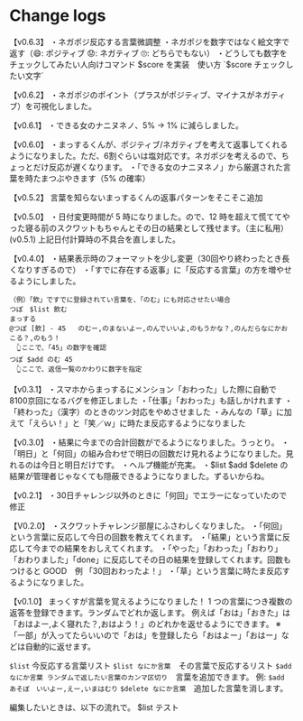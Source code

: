 # Change logs

【v0.6.3】
・ネガポジ反応する言葉微調整
・ネガポジを数字ではなく絵文字で返す（😄: ポジティブ  😟: ネガティブ  🙄: どちらでもない）
・どうしても数字をチェックしてみたい人向けコマンド $score を実装　使い方 `$score チェックしたい文字`

【v0.6.2】
・ネガポジのポイント（プラスがポジティブ、マイナスがネガティブ）を可視化しました。

【v0.6.1】
・できる女のナニヌネノ、5% → 1% に減らしました。

【v0.6.0】
・まっするくんが、ポジティブ/ネガティブを考えて返事してくれるようになりました。ただ、6割ぐらいは塩対応です。ネガポジを考えるので、ちょっとだけ反応が遅くなります。
・「できる女のナニヌネノ」から厳選された言葉を時たまつぶやきます（5% の確率）

【v0.5.2】
言葉を知らないまっするくんの返事パターンをそこそこ追加

【v0.5.0】
・日付変更時間が 5 時になりました。ので、12 時を超えて慌ててやった寝る前のスクワットもちゃんとその日の結果として残せます。（主に私用）
(v0.5.1) 上記日付計算時の不具合を直しました。

【v0.4.0】
・結果表示時のフォーマットを少し変更（30回やり終わったとき長くなりすぎるので）
・「すでに存在する返事」に「反応する言葉」の方を増やせるようにしました。
```
（例）「飲」ですでに登録されてい言葉を、「のむ」にも対応させたい場合
つぽ　$list 飲む
まっする
@つぽ [飲] - 45   のむー,のまないよー,のんでいいよ,のもうかな？,のんだらなにかおこる？,のもう！
　👆ここで、「45」の数字を確認
つぽ $add のむ 45
　👆ここで、返信一覧のかわりに数字を指定
```

【v0.3.1】
・スマホからまっするにメンション「おわった」した際に自動で 8100京回になるバグを修正しました
・「仕事」「おわった」も話しかけれます
・「終わった」（漢字）のときのツン対応をやめさせました
・みんなの「草」に加えて「えらい！」と「笑／ｗ」に時たま反応するようになりました

【v0.3.0】
・結果に今までの合計回数がでるようになりました。うっとり。
・「明日」と「何回」の組み合わせで明日の回数だけ見れるようになりました。見れるのは今日と明日だけです。
・ヘルプ機能が充実。
・$list $add $delete の結果が管理者じゃなくても隠蔽できるようになりました。ずるいからね。

【v0.2.1】
・30日チャレンジ以外のときに「何回」でエラーになっていたので修正

【V0.2.0】
・スクワットチャレンジ部屋にふさわしくなりました。
・「何回」という言葉に反応して今日の回数を教えてくれます。
・「結果」という言葉に反応して今までの結果をおしえてくれます。
・「やった」「おわった」「おわり」「おわりました」「done」に反応してその日の結果を登録してくれます。回数もつけると GOOD　例 「30回おわったよ！」
・「草」という言葉に時たま反応するようになりました。

【v0.1.0】
まっくすが言葉を覚えるようになりました！
1 つの言葉につき複数の返答を登録できます。ランダムでどれか返します。
例えば「おは」「おきた」は「おはよー,よく寝れた？,おはよう！」のどれかを返せるようにできます。
※「一部」が入ってたらいいので「おは」を登録したら「おはよー」「おはー」などは自動的に返せます。

`$list` 今反応する言葉リスト
`$list なにか言葉`　その言葉で反応するリスト
`$add なにか言葉 ランダムで返したい言葉のカンマ区切り`　言葉を追加できます。 例: `$add あそぼ　いいよー,えー,いまはむり`
`$delete なにか言葉`　追加した言葉を消します。

編集したいときは、以下の流れで。
$list テスト

